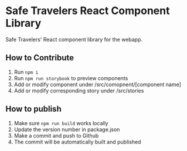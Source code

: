 # Safe Travelers React Component Library 

Safe Travelers' React component library for the webapp.

## How to Contribute

1. Run `npm i`
1. Run `npm run storybook` to preview components
1. Add or modify component under /src/comopnent/\[component name\]
1. Add or modify corresponding story under /src/stories

## How to publish

1. Make sure `npm run build` works locally
1. Update the version number in package.json
1. Make a commit and push to Github
1. The commit will be automatically built and published
